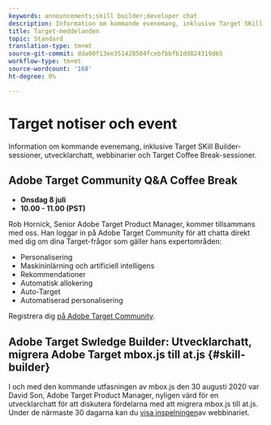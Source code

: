 ```yaml
---
keywords: announcements;skill builder;developer chat
description: Information om kommande evenemang, inklusive Target SKill Builder-sessioner, utvecklarchatt, webbinarier och Target Coffee Break-sessioner.
title: Target-meddelanden
topic: Standard
translation-type: tm+mt
source-git-commit: dda60f13ee351428504fcebfbbfb1dd824319d65
workflow-type: tm+mt
source-wordcount: '168'
ht-degree: 0%

---
```



# Target notiser och event

Information om kommande evenemang, inklusive Target SKill Builder-sessioner, utvecklarchatt, webbinarier och Target Coffee Break-sessioner.

## Adobe Target Community Q&amp;A Coffee Break

* **Onsdag 8 juli**
* **10.00 - 11.00 (PST)**

Rob Hornick, Senior Adobe Target Product Manager, kommer tillsammans med oss. Han loggar in på Adobe Target Community för att chatta direkt med dig om dina Target-frågor som gäller hans expertområden:

* Personalisering
* Maskininlärning och artificiell intelligens
* Rekommendationer
* Automatisk allokering
* Auto-Target
* Automatiserad personalisering

Registrera dig [på Adobe Target Community](https://experienceleaguecommunities.adobe.com/t5/adobe-target-discussions/at-community-q-amp-a-coffee-break-7-8-rob-hornick-adobe-target/td-p/369558).

## Adobe Target Swledge Builder: Utvecklarchatt, migrera Adobe Target mbox.js till at.js {#skill-builder}

I och med den kommande utfasningen av mbox.js den 30 augusti 2020 var David Son, Adobe Target Product Manager, nyligen värd för en utvecklarchatt för att diskutera fördelarna med att migrera mbox.js till at.js. Under de närmaste 30 dagarna kan du [visa inspelningen](https://seminars.adobeconnect.com/ptdo6mfo6qn6/?proto=true)av webbinariet.